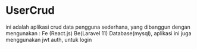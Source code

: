 # UserCrud
ini adalah aplikasi crud data pengguna sederhana, yang dibanggun dengan mengunakan : Fe (React.js) Be(Laravel 11) Database(mysql), aplikasi ini juga  menggunakan jwt auth, untuk login
